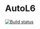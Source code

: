 # AutoL6 #
[![Build status](https://ci.appveyor.com/api/projects/status/t6hgkgyac41icgg4/branch/master?svg=true)](https://ci.appveyor.com/project/ZhukovaAnna33473/autol6/branch/master)
